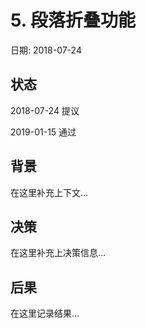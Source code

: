 # 5. 段落折叠功能

日期: 2018-07-24

## 状态

2018-07-24 提议

2019-01-15 通过

## 背景

在这里补充上下文...

## 决策

在这里补充上决策信息...

## 后果

在这里记录结果...
